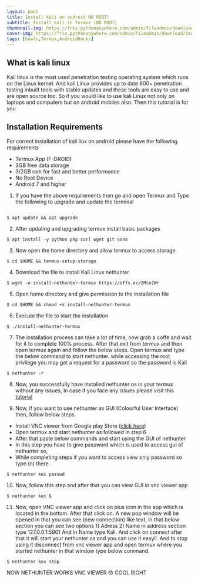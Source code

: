 ```yaml
---
layout: post
title: Install kali on android NO ROOT!
subtitle: Install kali in Termux (NO ROOT)
thumbnail-img: https://frix.pythonanywhere.com/admin/fileadmin/download/image_one_1-min.png
cover-img: https://frix.pythonanywhere.com/admin/fileadmin/download/image_one_1-min.png
tags: [howto,Termux,AndroidHacks]
---
```


## What is **kali** linux

Kali linux is the most used penetration testing operating system which runs on the Linux kernel. And kali Linux provides up to date 600+ penetration testing inbuilt tools with stable updates and these tools are easy to use and are open source too. So if you would like to use kali Linux not only on laptops and computers but on android mobiles also. Then this tutorial is for you

## Installation Requirements

For correct installation of kali liux on android please have the following requirements

- Termux App (F-DROID)
- 3GB free data storage
- 3/2GB ram for fast and better performance
- No Root Device
- Android 7 and higher

1) If you have the above requirements then go and open Termux and Type the following to upgrade and update the terminal
~~~

$ apt update && apt upgrade

~~~

2) After updating and upgrading termux install basic packages
~~~
$ apt install -y python php curl wget git nano
~~~

3) Now open the home directory and allow termux to access storage
~~~
$ cd $HOME && termux-setup-storage
~~~

4) Download the file to install Kali Linux nethunter
~~~
$ wget -o install-nethunter-termux https://offs.ec/2MceZWr
~~~

5) Open home directory and give permission to the installation file
~~~
$ cd $HOME && chmod +x install-nethunter-termux
~~~

6) Execute the file to start the installation
~~~
$ ./install-nethunter-termux
~~~

7) The installation process can take a lot of time, now grab a coffe and wait for it to complete 100% process. After that exit from termux and then open termux again and follow the below steps. Open termux and type the below command to start nethunter. while accessing the root privilege you may get a request for a password so the password is Kali
~~~
$ nethunter -r
~~~

8) Now, you successfully have installed nethunter os in your termux without any issues, In case if you face any issues please visit this [tutorial](https://www.noob-hackers.com/2021/07/how-to-install-kali-linux-on-android.html?m=1)

9) Now, if you want to use nethunter as GUI (Colourful User Interface) then, follow below steps.
- Install VNC viewer from Google play Store ([click here](https://play.google.com/store/apps/details?id=com.realvnc.viewer.android))
- Open termux and start nethunter as followed in step 6
- After that paste below commands and start using the GUI of nethunter
- In this step you have to give password which is used to access gui of nethunter so,
- While completing steps if you want to access view only password so type (n) there.

~~~
$ nethunter kex passwd
~~~

10) Now, follow this step and after that you can view GUI in vnc viewer app
~~~
$ nethunter kex &
~~~

11) Now, open VNC viewer app and click on plus icon in the app which is located in the bottom. After that click on. A new pop window will be opened in that you can see (new connection) like text, in that below section you can see two options 1) Adress 2) Name
in address section type 127.0.0.1:5901 And in Name type Kali. And click on connect after that it will start your nethunter os and you can use it easyli. And to stop using it disconnect from vnc viewer app and open termux where you started nethunter in that window type below command.
~~~
$ nethunter kex stop
~~~

NOW NETHUNTER WORKS VNC VIEWER 😯 COOL RIGHT
